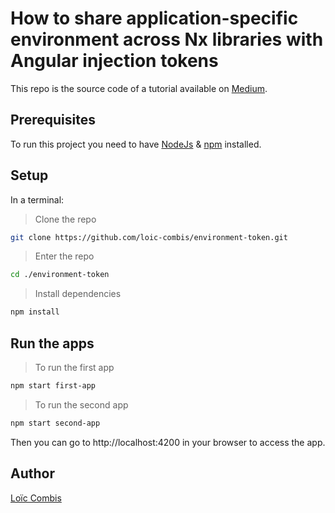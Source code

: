 # How to share application-specific environment across Nx libraries with Angular injection tokens

This repo is the source code of a tutorial available on [Medium](https://loic-combis.medium.com/angular-injection-token-for-sharing-environment-across-nx-libraries-applications-befb9d3c6c67).

## Prerequisites
To run this project you need to have [NodeJs](https://nodejs.org/en/) & [npm](https://docs.npmjs.com/getting-started) installed.

## Setup

In a terminal:

> Clone the repo
```bash
git clone https://github.com/loic-combis/environment-token.git
```

> Enter the repo
```bash
cd ./environment-token
```

> Install dependencies
```bash
npm install
```

## Run the apps

> To run the first app
```bash
npm start first-app
```

> To run the second app
```bash
npm start second-app
```

Then you can go to http://localhost:4200 in your browser to access the app.

## Author

[Loïc Combis](https://loic-combis.github.io)
